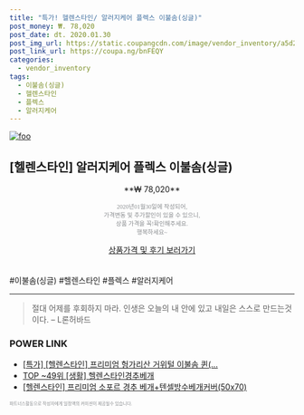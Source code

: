 ```yaml
--- 
title: "특가! 헬렌스타인/ 알러지케어 플렉스 이불솜(싱글)" 
post_money: ₩. 78,020 
post_date: dt. 2020.01.30 
post_img_url: https://static.coupangcdn.com/image/vendor_inventory/a5d2/bc7b67fa5b9cb37a7dd8fdbf7cb04fa8a5105f60b5833a871c35dc0b5286.jpg 
post_link_url: https://coupa.ng/bnFEQY 
categories: 
  - vendor_inventory 
tags: 
  - 이불솜(싱글) 
  - 헬렌스타인 
  - 플렉스 
  - 알러지케어 
--- 
```

[![foo](https://static.coupangcdn.com/image/vendor_inventory/a5d2/bc7b67fa5b9cb37a7dd8fdbf7cb04fa8a5105f60b5833a871c35dc0b5286.jpg)](https://coupa.ng/bnFEQY) 

## [헬렌스타인] 알러지케어 플렉스 이불솜(싱글) 
<p style="text-align: center;">**₩ 78,020**</p> 
<p style="text-align: center;"><span style="color: #898c8f; font-family: Georgia,Times,serif; font-size: 0.75em;">2020년01월30일에 작성되어, <br>가격변동 및 추가할인이 있을 수 있으니,<br> 상품 가격을 꼭!확인해주세요.<br>행복하세요~</span> 
</p>	 
<div markdown="0" style="text-align: center;"><a href="https://coupa.ng/bnFEQY" class="btn btn--success">상품가격 및 후기 보러가기</a></div> 
<br><br> 
  #이불솜(싱글) #헬렌스타인 #플렉스 #알러지케어 
<hr> 

> 절대 어제를 후회하지 마라. 인생은 오늘의  내 안에 있고 내일은 스스로 만드는것이다. – L론허바드 


### POWER LINK

* <a href="https://blog.naver.com/santokki14/221789885449" target="_blank">[특가] [헬렌스타인] 프리미엄 헝가리산 거위털 이불솜 퀸(...</a>
* <a href="https://blog.naver.com/an0733/221787270456" target="_blank"> TOP ~49위 [생활] 헬렌스타인경추베개</a>
* <a href="https://blog.naver.com/santokki14/221787845817" target="_blank">[헬렌스타인] 프리미엄 소포르 경추 베개+텐셀방수베개커버(50x70)</a>

<span style="color: #898c8f; font-family: Georgia,Times,serif; font-size: 0.55em;">파트너스활동으로 작성자에게 일정액의 커미션이 제공될수 있습니다.</span> 
